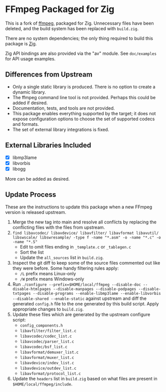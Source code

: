 # FFmpeg Packaged for Zig

This is a fork of [ffmpeg](https://ffmpeg.org/), packaged for Zig. Unnecessary
files have been deleted, and the build system has been replaced with
`build.zig`.

There are no system dependencies; the only thing required to build this package
is [Zig](https://ziglang.org/download/).

Zig API bindings are also provided via the "av" module. See `doc/examples` for
API usage examples.

## Differences from Upstream

* Only a single static library is produced. There is no option to create a
  dynamic library.
* The ffmpeg command line tool is not provided. Perhaps this could be added if
  desired.
* Documentation, tests, and tools are not provided.
* This package enables everything supported by the target; it does not expose
  configuration options to choose the set of supported codecs and formats.
* The set of external library integrations is fixed.

## External Libraries Included

* [x] libmp3lame
* [x] libvorbis
* [x] libogg

More can be added as desired.

## Update Process

These are the instructions to update this package when a new FFmpeg version is
released upstream.

1. Merge the new tag into main and resolve all conflicts by replacing the
   conflicting files with the files from upstream.
2. `find libavcodec/ libavdevice/ libavfilter/ libavformat libavutil/ libswscale/ libswresample/ -type f -name "*.asm" -o -name "*.c" -o -name "*.S"`
   * Edit to omit files ending in `_template.c` or `_tablegen.c`
   * Sort the list
   * Update the `all_sources` list in `build.zig`.
3. Inspect the git diff to keep some of the source files commented out like
   they were before. Some handy filtering rules apply:
   * `/L` prefix means Linux-only
   * `/W` prefix means Windows-only
4. Run `./configure --prefix=$HOME/local/ffmpeg --disable-doc --disable-htmlpages --disable-manpages --disable-podpages --disable-txtpages --disable-programs --enable-libmp3lame --enable-libvorbis --disable-shared --enable-static`
   against upstream and diff the generated `config.h` file to the one generated
   by this build script. Apply appropriate changes to `build.zig`.
5. Update these files which are generated by the upstream configure script:
   * `config_components.h`
   * `libavfilter/filter_list.c`
   * `libavcodec/codec_list.c`
   * `libavcodec/parser_list.c`
   * `libavcodec/bsf_list.c`
   * `libavformat/demuxer_list.c`
   * `libavformat/muxer_list.c`
   * `libavdevice/indev_list.c`
   * `libavdevice/outdev_list.c`
   * `libavformat/protocol_list.c`
6. Update the `headers` list in `build.zig` based on what files are present in
   `$HOME/local/ffmpeg/include`.

